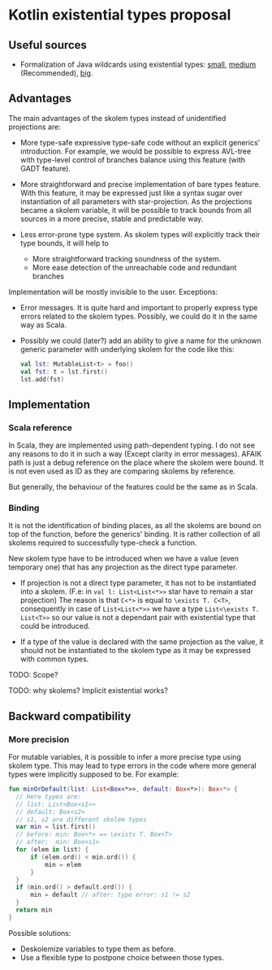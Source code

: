 # Kotlin existential types proposal

## Useful sources

* Formalization of Java wildcards using existential types:
  [small](https://ecs.wgtn.ac.nz/foswiki/pub/Main/TechnicalReportSeries/ECSTR09-04.pdf),
  [medium](https://scholar.google.co.nz/citations?view_op=view_citation&hl=en&user=bVyUIHwAAAAJ&citation_for_view=bVyUIHwAAAAJ:2osOgNQ5qMEC) (Recommended),
  [big](https://www.ncameron.org/papers/cameron_thesis.pdf).

## Advantages

The main advantages of the skolem types instead of unidentified projections are:

* More type-safe expressive type-safe code without an explicit generics' introduction.
  For example, we would be possible to express AVL-tree with type-level control of branches balance using this feature (with GADT feature).

* More straightforward and precise implementation of bare types feature.
  With this feature, it may be expressed just like a syntax sugar over instantiation of all parameters with star-projection.
  As the projections became a skolem variable, 
  it will be possible to track bounds from all sources in a more precise, stable and predictable way.

* Less error-prone type system.
  As skolem types will explicitly track their type bounds, it will help to
  * More straightforward tracking soundness of the system.
  * More ease detection of the unreachable code and redundant branches

Implementation will be mostly invisible to the user. Exceptions:

* Error messages. It is quite hard and important to properly express type errors related to the skolem types.
  Possibly, we could do it in the same way as Scala.

* Possibly we could (later?) add an ability to give a name for the unknown generic parameter with underlying skolem for the code like this:
  ```kotlin
  val lst: MutableList<t> = foo()
  val fst: t = lst.first()
  lst.add(fst)
  ```

## Implementation

### Scala reference

In Scala, they are implemented using path-dependent typing. 
I do not see any reasons to do it in such a way (Except clarity in error messages).
AFAIK path is just a debug reference on the place where the skolem were bound.
It is not even used as ID as they are comparing skolems by reference.

But generally, the behaviour of the features could be the same as in Scala.

### Binding

It is not the identification of binding places, as all the skolems are bound on top of the function, 
before the generics' binding.
It is rather collection of all skolems required to successfully type-check a function.

New skolem type have to be introduced when we have a value (even temporary one) 
that has any projection as the direct type parameter.

* If projection is not a direct type parameter, it has not to be instantiated into a skolem. 
  (F.e: in `val l: List<List<*>>` star have to remain a star projection) 
  The reason is that `C<*>` is equal to `\exists T. C<T>`, 
  consequently in case of `List<List<*>>` we have a type `List<\exists T. List<T>>` 
  so our value is not a dependant pair with existential type that could be introduced.

* If a type of the value is declared with the same projection as the value, 
  it should not be instantiated to the skolem type as it may be expressed with common types.

TODO: Scope?

TODO: why skolems? Implicit existential works?


## Backward compatibility

### More precision

For mutable variables, it is possible to infer a more precise type using skolem type. 
This may lead to type errors in the code where more general types were implicitly supposed to be.
For example:

```kotlin
fun minOrDefault(list: List<Box<*>>, default: Box<*>): Box<*> {
  // Here types are:  
  // list: List<Box<s1>>
  // default: Box<s2>
  // s1, s2 are different skolem types  
  var min = list.first()
  // before: min: Box<*> == \exists T. Box<T>
  // after:  min: Box<s1>
  for (elem in list) {
      if (elem.ord() < min.ord()) {
          min = elem
      }
  }
  if (min.ord() > default.ord()) {
      min = default // after: type error: s1 != s2
  }
  return min
}
```

Possible solutions: 

* Deskolemize variables to type them as before. 
* Use a flexible type to postpone choice between those types.
